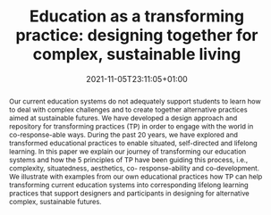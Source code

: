 ---
slug: education-as-a-transforming-practice-designing-together-for-complex-sustainable-living
title: "Education as a transforming practice: designing together for complex, sustainable living"
layout: publi
searchFilter: Publication
searchWeight: 8
publitype: inproceedings
subsection: conference
transformpractices: true
researchpage: true
research: 
    -  transformingpractices
institution:
    heig: 1
    logo: TUe
    short: 'TU/e'
    name: "Eindhoven University of Technology"
    web: "https://www.tue.nl/en/"
    colo: "#c72125"
chaire: false
date: 2021-11-05T23:11:05+01:00
citation:
    authors:
        1: ["Hummels", "Caroline", "C.C.M."]
        2: ["Levy", "Pierre", "P."]
    title: "Education as a transforming practice: designing together for complex, sustainable living"
    proceedings: "the Proceedings of Relating Systems Thinking and Design 2021 Symposium, RSD10. Delft, The Netherlands"
    year: 2021
    firstpage: "CD"
    publisher: ["", "Delft, The Netherlands"]
reference: "Hummels, C.C.M., & Lévy, P. (2021). Education as a transforming practice: designing together for complex, sustainable living. In Proceedings of Relating Systems Thinking and Design 2021 Symposium, RSD10. Delft, The Netherlands."
abstract: "Our current education systems do not adequately support students to learn how to deal with complex challenges and to create together alternative practices aimed at sustainable futures. We have developed a design approach and repository for transforming practices (TP) in order to engage with the world in co-response-able ways. During the past 20 years, we have explored and transformed educational practices to enable situated, self-directed and lifelong learning. In this paper we explain our journey of transforming our education systems and how the 5 principles of TP have been guiding this process, i.e., complexity, situatedness, aesthetics, co- response-ability and co-development. We illustrate with examples from our own educational practices how TP can help transforming current education systems into corresponding lifelong learning practices that support designers and participants in designing for alternative complex, sustainable futures."
link:
    1: ["paper", "paper", "https://1drv.ms/b/s!AnQx_v88q65QgYHxKMy9UCtuRrgfT2Y?e=Qdi7d3"]
    2: ["website", "website", "https://rsdsymposium.org/education-as-a-transforming-practice-preparing-together-for-complex-sustainable-futures"]
    5: ["article", "paper", "https://research.tue.nl/en/publications/education-as-a-transforming-practice-designing-together-for-compl"]
---